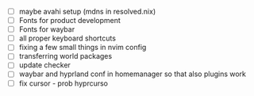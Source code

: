 - [ ] maybe avahi setup (mdns in resolved.nix)
- [ ] Fonts for product development
- [ ] Fonts for waybar
- [ ] all proper keyboard shortcuts
- [ ] fixing a few small things in nvim config
- [ ] transferring world packages
- [ ] update checker
- [ ] waybar and hyprland conf in homemanager so that also plugins work
- [ ] fix cursor - prob hyprcurso
